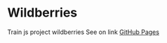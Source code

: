 # Wildberries
Train js project wildberries
See on link [GitHub Pages](https://khoroshavin.github.io/wildberries/)
